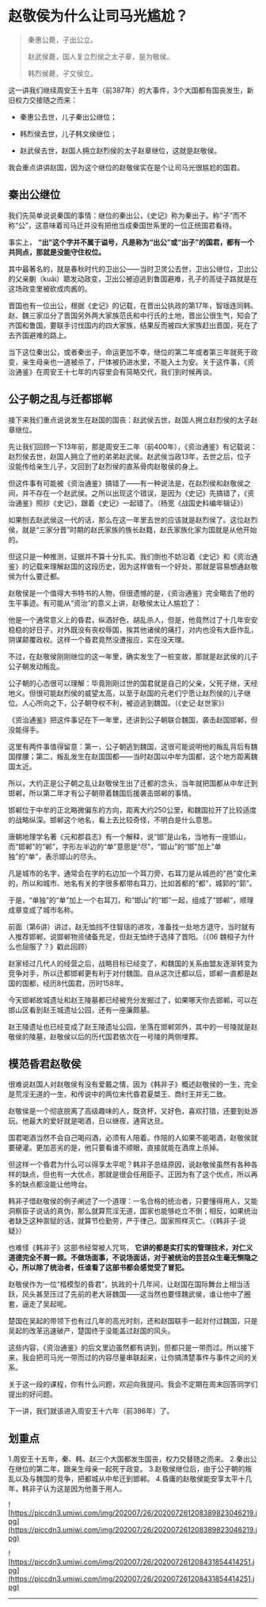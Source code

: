 # 赵敬侯为什么让司马光尴尬？

> 秦惠公薨，子出公立。
> 
> 赵武侯薨，国人复立烈侯之太子章，是为敬侯。
> 
> 韩烈侯薨，子文侯立。

这一讲我们继续周安王十五年（前387年）的大事件，3个大国都有国丧发生，新旧权力交接随之而来：

* 秦惠公去世，儿子秦出公继位；

* 韩烈侯去世，儿子韩文侯继位；

* 赵武侯去世，赵国人拥立赵烈侯的太子赵章继位，这就是赵敬侯。

我会重点讲讲赵国，因为这个继位的赵敬侯实在是个让司马光很尴尬的国君。

## 秦出公继位

我们先简单说说秦国的事情：继位的秦出公，《史记》称为秦出子。称“子”而不称“公”，这意味着司马迁并没有把他当成秦国世系里的一位正统国君看待。

事实上， **“出”这个字并不属于谥号，凡是称为“出公”或“出子”的国君，都有一个共同点，那就是没能守住权位。**

其中最著名的，就是春秋时代的卫出公——当时卫灵公去世，卫出公继位，卫出公的父亲蒯（kuǎi）聩发动政变，卫出公被迫逃到鲁国避难，孔子的高徒子路就是在这场政变里被砍成肉酱的。

晋国也有一位出公，根据《史记》的记载，在晋出公执政的第17年，智瑶连同韩、赵、魏三家瓜分了晋国另外两大家族范氏和中行氏的土地，晋出公很生气，知会了齐国和鲁国，要联手讨伐国内的四大家族，结果反而被四大家族赶出晋国，死在了去齐国避难的路上。

当下这位秦出公，或者秦出子，命运更加不幸，继位的第二年或者第三年就死于政变，亲生母亲也一道被杀了，尸体被扔进水里，不能入土为安。关于这件事，《资治通鉴》在周安王十七年的内容里会有简略交代，我们到时候再谈。

## 公子朝之乱与迁都邯郸

接下来我们重点说说发生在赵国的国丧：赵武侯去世，赵国人拥立赵烈侯的太子赵章继位。

先让我们回顾一下13年前，那是周安王二年（前400年），《资治通鉴》有记载说：赵烈侯去世，赵国人拥立了他的弟弟赵武侯。赵武侯当政13年，去世之后，位子没能传给亲生儿子，又回到了赵烈侯的直系骨肉赵敬侯的身上。

但这件事有可能被《资治通鉴》搞错了——有一种说法是，在赵烈侯和赵敬侯之间，并不存在一个赵武侯。之所以出现这个错误，是因为《史记》先搞错了，《资治通鉴》照抄《史记》，跟着《史记》一起错了。（杨宽《战国史料编年辑证》）

如果刨去赵武侯这一代的话，那么在这一年里去世的应该就是赵烈侯了。这位赵烈侯，就是“三家分晋”时期的赵氏家族的族长赵籍，赵氏家族化家为国就是从他开始的。

但这只是一种推测，证据并不算十分扎实。我们倒也不妨沿着《史记》和《资治通鉴》的记载来理解赵国的这段历史，因为这样做有一个好处，那就是容易想通赵敬侯为什么要迁都。

赵敬侯是一个值得大书特书的人物，但很遗憾的是，《资治通鉴》完全略去了他的生平事迹。有可能从“资治”的意义上讲，赵敬侯太让人尴尬了：

他是一个通常意义上的昏君，纵酒好色，胡乱杀人，但是，他竟然过了十几年安安稳稳的好日子，对外既没有丧权辱国，挨其他诸侯的痛打，对内也没有大臣作乱，阴谋颠覆政权。这样一个昏君竟然没遭报应，实在没天理。

不过，在赵敬侯刚刚继位的这一年里，确实发生了一桩变故，那就是赵武侯的儿子公子朝发动叛乱。

公子朝的心态很可以理解：毕竟刚刚过世的国君就是自己的父亲，父死子继，天经地义。但很可能赵烈侯的威望太高，以至于赵国的元老们宁愿让赵烈侯的儿子继位。人心所向之下，公子朝夺权不利，被迫逃到魏国。（《史记·赵世家》）

《资治通鉴》把这件事记在下一年里，还讲到公子朝联合魏国，袭击赵国邯郸，但没能得手。

这里有两件事值得留意：第一，公子朝逃到魏国，这很可能说明他的叛乱背后有魏国撑腰；第二，叛乱发生在赵国国都——当时赵国以中牟为国都，这个地方距离魏国太近。

所以，大约正是公子朝之乱让赵敬侯生出了迁都的念头，当年就把国都从中牟迁到邯郸，所以第二年才有公子朝带着魏国后援袭击邯郸的事情。

邯郸位于中牟的正北略微偏东的方向，距离大约250公里，和魏国拉开了比较适度的战略纵深。邯郸这个地名，看上去比较奇怪，不明白是什么意思。

唐朝地理学名著《元和郡县志》有一个解释，说“邯”是山名，当地有一座邯山，而“邯郸”的“郸”，字形左半边的“单”意思是“尽”，“邯山”的“邯”加上“单独”的“单”，表示邯山的尽头。

凡是城市的名字，通常会在字的右边加一个耳刀旁，右耳刀是从城邑的“邑”变化来的，所以和城市、地名有关的字很多都带右耳刀，比如首都的“都”，城郭的“郭”。

于是，“单独”的“单”加上一个右耳刀，和“邯山”的“邯”一起，组成了“邯郸”，顺理成章变成了城市名称。

前面（第6讲）讲过，赵无恤挡不住智瑶的进攻，准备找一处地方退守，当时就有人推荐邯郸，说邯郸物资储备充足，但赵无恤终于选择了晋阳。（《06 魏桓子为什么也屈服了？》戳此回顾）

赵家经过几代人的经营之后，战略目标已经变了，和魏国的关系由盟友逐渐转变为竞争对手，所以迁都邯郸更有利于对付魏国。自从这次迁都以后，邯郸一直都是赵国的国都，经历8代国君，历时158年。

今天邯郸故城遗址和赵王陵墓都已经被充分发掘过了，如果哪天你去邯郸，可以在邯山区看到赵王城遗址公园，还有一座廉颇墓。

赵王陵遗址也已经变成了赵王陵遗址公园，坐落在邯郸郊外，其中的一号陵就是赵敬侯的陵墓，赵敬侯以后的历代国君依次在一号陵的两侧埋葬。

## 模范昏君赵敬侯

很难说赵国人对赵敬侯有没有爱戴之情，因为《韩非子》概述赵敬侯的一生，完全是荒淫无道的一生，和传说中的两位末代昏君夏桀王、商纣王并无二致。

赵敬侯是一个彻底脱离了高级趣味的人，既贪杯，又好色，喜欢打猎，还要到处游玩。他最大的爱好就是喝酒，日以继夜，通宵达旦。

国君喝酒当然不会自己喝闷酒，必须有人陪着。作陪的人如果不能喝酒，赵敬侯就要硬灌。更加恶劣的是，他只要看谁不顺眼，直接就能在酒席上杀掉。

但这样一个昏君为什么可以得享太平呢？韩非子总结原因，说赵敬侯虽然有各种各样的缺点，但也有一大优点，那就是很会任用臣子。正因为有了这个优点，所以再多的缺点都没能让他垮台。

韩非子借赵敬侯的例子阐述了一个道理：一名合格的统治者，只要懂得用人，又能洞察臣子说话的真伪，那么就算荒淫无道，国家也能够屹立不倒；相反，如果统治者缺乏这种禀赋的话，就算节俭勤劳，严于律己，国家照样灭亡。（《韩非子·说疑》）

也难怪《韩非子》这部书经常被人咒骂， **它讲的都是实打实的管理技术，对仁义道德完全不屑一顾。不做场面事，不说场面话，对于被统治的芸芸众生毫无恻隐之心，所以除了统治者，任谁看了这部书都会感觉受了冒犯。**

赵敬侯作为一位“楷模型的昏君”，执政的十几年间，让赵国在国际舞台上相当活跃，风头甚至压过了先前的老大哥魏国——这当然也要怪魏武侯，谁让他中了圈套，逼走了吴起呢。

楚国在吴起的带领下也有过几年的高光时刻，还和赵国联手一起对付过魏国，只是吴起的改革迅速破产，楚国终于没能盖过赵国的风头。

这些内容，《资治通鉴》的后文里边虽然都有讲到，但都只是一带而过。所以接下来，我会把司马光一带而过的内容尽量串联起来，让你搞清楚事件与事件之间的关系。

关于这一段的课程，你有什么问题，欢迎向我提问。我会不定期在周末回答同学们提出的好问题。

下一讲，我们就该进入周安王十六年（前386年）了。

## 划重点

1.周安王十五年，秦、韩、赵三个大国都发生国丧，权力交替随之而来。
2.秦出公在继位的第二年，跟亲生母亲一起死于政变。
3.赵敬侯继位后，由于公子朝的叛乱以及与魏国的竞争，把都城从中牟迁到邯郸。
4.昏庸的赵敬侯能安享太平十几年，韩非子认为这是因为他善于用人。

![https://piccdn3.umiwi.com/img/202007/26/202007261208389823046219.jpg](https://piccdn3.umiwi.com/img/202007/26/202007261208389823046219.jpg)

![https://piccdn3.umiwi.com/img/202007/26/202007261208431854414251.jpg](https://piccdn3.umiwi.com/img/202007/26/202007261208431854414251.jpg)

---
